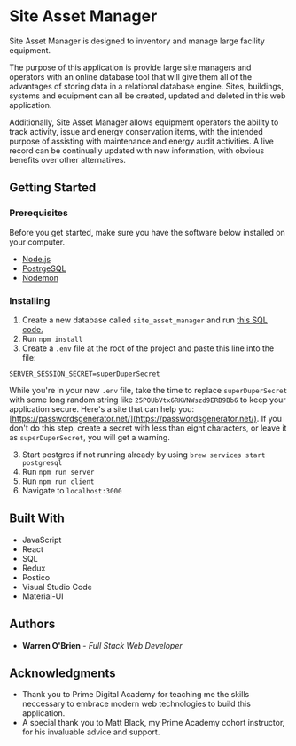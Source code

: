 # Site Asset Manager

Site Asset Manager is designed to inventory and manage large facility equipment.

The purpose of this application is provide large site managers and operators with an online database tool that will give them all of the advantages of storing data in a relational database engine. Sites, buildings, systems and equipment can all be created, updated and deleted in this web application.

Additionally, Site Asset Manager allows equipment operators the ability to track activity, issue and energy conservation items, with the intended purpose of assisting with maintenance and energy audit activities. A live record can be continually updated with new information, with obvious benefits over other alternatives.

## Getting Started

### Prerequisites
Before you get started, make sure you have the software below installed on your computer.

- [Node.js](https://nodejs.org/en/)
- [PostrgeSQL](https://www.postgresql.org/)
- [Nodemon](https://nodemon.io/)

### Installing

1. Create a new database called `site_asset_manager` and run [this SQL code.](database.sql)
2. Run `npm install`
3. Create a `.env` file at the root of the project and paste this line into the file:
  ```
  SERVER_SESSION_SECRET=superDuperSecret
  ```
  While you're in your new `.env` file, take the time to replace `superDuperSecret` with some long random string like `25POUbVtx6RKVNWszd9ERB9Bb6` to keep your application secure. Here's a site that can help you: [https://passwordsgenerator.net/](https://passwordsgenerator.net/). If you don't do this step, create a secret with less than eight characters, or leave it as `superDuperSecret`, you will get a warning.

3. Start postgres if not running already by using `brew services start postgresql`
4. Run `npm run server`
5. Run `npm run client`
6. Navigate to `localhost:3000`

## Built With

- JavaScript
- React
- SQL
- Redux
- Postico
- Visual Studio Code
- Material-UI

## Authors

* **Warren O'Brien** - *Full Stack Web Developer*

## Acknowledgments

* Thank you to Prime Digital Academy for teaching me the skills neccessary to embrace modern web technologies to build this application.
* A special thank you to Matt Black, my Prime Academy cohort instructor, for his invaluable advice and support.
